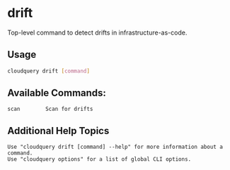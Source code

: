 # drift

Top-level command to detect drifts in infrastructure-as-code.

## Usage

```bash
cloudquery drift [command]
```

## Available Commands:
```
scan        Scan for drifts
```

## Additional Help Topics

```
Use "cloudquery drift [command] --help" for more information about a command.
Use "cloudquery options" for a list of global CLI options.
```
